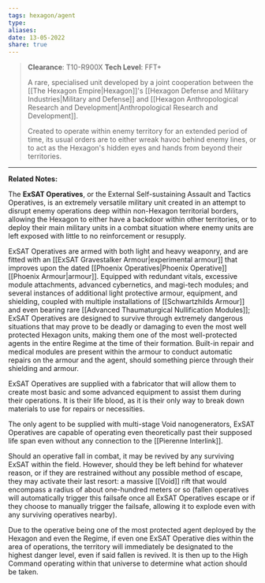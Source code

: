 ```yaml
---
tags: hexagon/agent
type: 
aliases: 
date: 13-05-2022
share: true
---
```


> **Clearance**: T10-R900X
> **Tech Level**: FFT+
> 
> A rare, specialised unit developed by a joint cooperation between the [[The Hexagon Empire|Hexagon]]'s [[Hexagon Defense and Military Industries|Military and Defense]] and [[Hexagon Anthropological Research and Development|Anthropological Research and Development]].
> 
> Created to operate within enemy territory for an extended period of time, its usual orders are to either wreak havoc behind enemy lines, or to act as the Hexagon's hidden eyes and hands from beyond their territories.
---

**Related Notes:** 

The **ExSAT Operatives**, or the External Self-sustaining Assault and Tactics Operatives, is an extremely versatile military unit created in an attempt to disrupt enemy operations deep within non-Hexagon territorial borders, allowing the Hexagon to either have a backdoor within other territories, or to deploy their main military units in a combat situation where enemy units are left exposed with little to no reinforcement or resupply.

ExSAT Operatives are armed with both light and heavy weaponry, and are fitted with an [[ExSAT Gravestalker Armour|experimental armour]] that improves upon the dated [[Phoenix Operatives|Phoenix Operative]] [[Phoenix Armour|armour]]. Equipped with redundant vitals, excessive module attachments, advanced cybernetics, and magi-tech modules; and several instances of additional light protective armour, equipment, and shielding, coupled with multiple installations of [[Schwartzhilds Armour]] and even bearing rare [[Advanced Thaumaturgical Nullification Modules]]; ExSAT Operatives are designed to survive through extremely dangerous situations that may prove to be deadly or damaging to even the most well protected Hexagon units, making them one of the most well-protected agents in the entire Regime at the time of their formation. Built-in repair and medical modules are present within the armour to conduct automatic repairs on the armour and the agent, should something pierce through their shielding and armour.

ExSAT Operatives are supplied with a fabricator that will allow them to create most basic and some advanced equipment to assist them during their operations. It is their life blood, as it is their only way to break down materials to use for repairs or necessities.

The only agent to be supplied with multi-stage Void nanogenerators, ExSAT Operatives are capable of operating even theoretically past their supposed life span even without any connection to the [[Pierenne Interlink]].

Should an operative fall in combat, it may be revived by any surviving ExSAT within the field. However, should they be left behind for whatever reason, or if they are restrained without any possible method of escape, they may activate their last resort: a massive [[Void]] rift that would encompass a radius of about one-hundred meters or so (fallen operatives will automatically trigger this failsafe once all ExSAT Operatives escape or if they choose to manually trigger the failsafe, allowing it to explode even with any surviving operatives nearby).

Due to the operative being one of the most protected agent deployed by the Hexagon and even the Regime, if even one ExSAT Operative dies within the area of operations, the territory will immediately be designated to the highest danger level, even if said fallen is revived. It is then up to the High Command operating within that universe to determine what action should be taken.